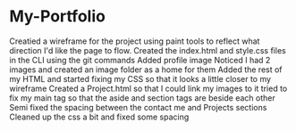 # My-Portfolio

Creatied a wireframe for the project using paint tools to reflect what direction I'd like the page to flow.
Created the index.html and style.css files in the CLI using the git commands
Added profile image
Noticed I had 2 images and created an image folder as a home for them
Added the rest of my HTML and started fixing my CSS so that it looks a little closer to my wireframe
Created a Project.html so that I could link my images to it
tried to fix my main tag so that the aside and section tags are beside each other 
Semi fixed the spacing between the contact me and Projects sections
Cleaned up the css a bit and fixed some spacing